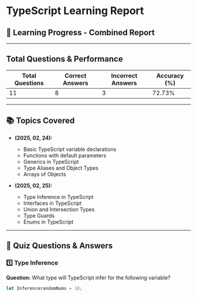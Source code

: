 # TypeScript Learning Report

## 📅 **Learning Progress - Combined Report**

---

## **Total Questions & Performance**

| **Total Questions** | **Correct Answers** | **Incorrect Answers** | **Accuracy (%)** |
| ------------------- | ------------------- | --------------------- | ---------------- |
| 11                  | 8                   | 3                     | 72.73%           |

---

## **📚 Topics Covered**

- **(2025, 02, 24):**

  - Basic TypeScript variable declarations
  - Functions with default parameters
  - Generics in TypeScript
  - Type Aliases and Object Types
  - Arrays of Objects

- **(2025, 02, 25):**
  - Type Inference in TypeScript
  - Interfaces in TypeScript
  - Union and Intersection Types
  - Type Guards
  - Enums in TypeScript

---

## **📝 Quiz Questions & Answers**

### **1️⃣ Type Inference**

**Question:** What type will TypeScript infer for the following variable?

```typescript
let InferencerandomNums = 10;
```
